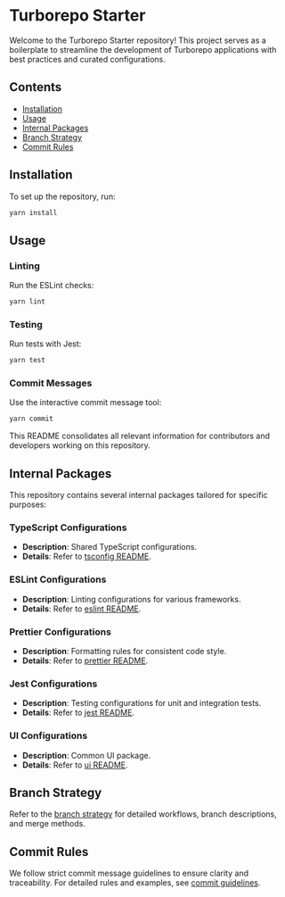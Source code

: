 # Turborepo Starter

Welcome to the Turborepo Starter repository! This project serves as a
boilerplate to streamline the development of Turborepo applications with best
practices and curated configurations.

## Contents

- [Installation](#installation)
- [Usage](#usage)
- [Internal Packages](#internal-packages)
- [Branch Strategy](#branch-strategy)
- [Commit Rules](#commit-rules)

## Installation

To set up the repository, run:

```sh
yarn install
```

## Usage

### Linting

Run the ESLint checks:

```sh
yarn lint
```

### Testing

Run tests with Jest:

```sh
yarn test
```

### Commit Messages

Use the interactive commit message tool:

```sh
yarn commit
```

This README consolidates all relevant information for contributors and
developers working on this repository.

## Internal Packages

This repository contains several internal packages tailored for specific
purposes:

### TypeScript Configurations

- **Description**: Shared TypeScript configurations.
- **Details**: Refer to [tsconfig README](packages/tsconfig/README.md).

### ESLint Configurations

- **Description**: Linting configurations for various frameworks.
- **Details**: Refer to [eslint README](packages/eslint/README.md).

### Prettier Configurations

- **Description**: Formatting rules for consistent code style.
- **Details**: Refer to [prettier README](packages/prettier/README.md).

### Jest Configurations

- **Description**: Testing configurations for unit and integration tests.
- **Details**: Refer to [jest README](packages/jest/README.md).

### UI Configurations

- **Description**: Common UI package.
- **Details**: Refer to [ui README](packages/ui/README.md).

## Branch Strategy

Refer to the [branch strategy](docs/branch-strategy.md) for detailed workflows,
branch descriptions, and merge methods.

## Commit Rules

We follow strict commit message guidelines to ensure clarity and traceability.
For detailed rules and examples, see [commit guidelines](docs/commit.md).
